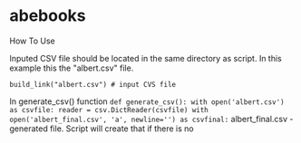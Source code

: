 # abebooks

How To Use

Inputed CSV file should be located in the same directory as script. In this example this the "albert.csv" file.

``
build_link("albert.csv") # input CVS file
``

In generate_csv() function
``
def generate_csv():
    with open('albert.csv') as csvfile:
        reader = csv.DictReader(csvfile)
with open('albert_final.csv', 'a', newline='') as csvfinal:
``
albert_final.csv - generated file. Script will create that if there is no
